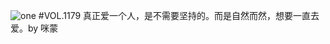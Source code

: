 ![one](http://image.wufazhuce.com/FmAjCOr1yMPLzXu0JWbvckq4Np2D)
#VOL.1179
真正爱一个人，是不需要坚持的。而是自然而然，想要一直去爱。by 咪蒙
